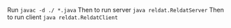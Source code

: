 Run `javac -d ./ *.java`
Then to run server `java reldat.ReldatServer`
Then to run client `java reldat.ReldatClient`

